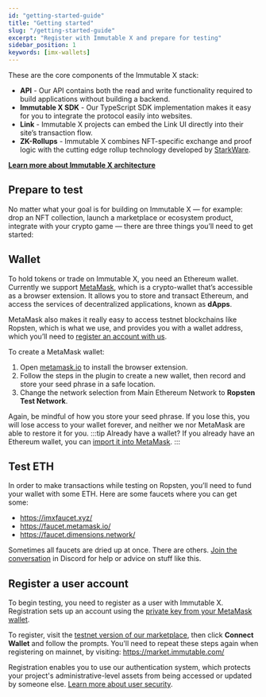 ```yaml
---
id: "getting-started-guide"
title: "Getting started"
slug: "/getting-started-guide"
excerpt: "Register with Immutable X and prepare for testing"
sidebar_position: 1
keywords: [imx-wallets]
---
```

These are the core components of the Immutable X stack: 
- **API** - Our API contains both the read and write functionality required to build applications without building a backend.
- **Immutable X SDK** - Our TypeScript SDK implementation makes it easy for you to integrate the protocol easily into websites. 
- **Link** - Immutable X projects can embed the Link UI directly into their site’s transaction flow.
- **ZK-Rollups** - Immutable X combines NFT-specific exchange and proof logic with the cutting edge rollup technology developed by [StarkWare](https://starkware.co/).

**[Learn more about Immutable X architecture](../overview/architecture-overview.md)** 

## Prepare to test
No matter what your goal is for building on Immutable X — for example: drop an NFT collection, launch a marketplace or ecosystem product, integrate with your crypto game — there are three things you’ll need to get started:

## Wallet
To hold tokens or trade on Immutable X, you need an Ethereum wallet. Currently we support [MetaMask](https://metamask.io/), which is a crypto-wallet that’s accessible as a browser extension. It allows you to store and transact Ethereum, and access the services of decentralized applications, known as **dApps**.

MetaMask also makes it really easy to access testnet blockchains like Ropsten, which is what we use, and provides you with a wallet address, which you’ll need to [register an account with us](#register-a-user-account). 

To create a MetaMask wallet:
1. Open [metamask.io](https://metamask.io/) to install the browser extension.
2. Follow the steps in the plugin to create a new wallet, then record and store your seed phrase in a safe location.
3. Change the network selection from Main Ethereum Network to **Ropsten Test Network**.

Again, be mindful of how you store your seed phrase. If you lose this, you will lose access to your wallet forever, and neither we nor MetaMask are able to restore it for you.
:::tip Already have a wallet?
If you already have an Ethereum wallet, you can [import it into MetaMask](https://metamask.zendesk.com/hc/en-us/articles/360015489331-How-to-import-an-Account).
:::
## Test ETH
In order to make transactions while testing on Ropsten, you’ll need to fund your wallet with some ETH. Here are some faucets where you can get some:
- https://imxfaucet.xyz/ 
- https://faucet.metamask.io/
- https://faucet.dimensions.network/

Sometimes all faucets are dried up at once. There are others. [Join the conversation](https://discord.gg/TkVumkJ9D6) in Discord for help or advice on stuff like this. 

## Register a user account
To begin testing, you need to register as a user with Immutable X. Registration sets up an account using the [private key from your MetaMask wallet](https://metamask.zendesk.com/hc/en-us/articles/360015289632-How-to-Export-an-Account-Private-Key).

To register, visit the [testnet version of our marketplace](https://market.ropsten.immutable.com/), then click **Connect Wallet** and follow the prompts. You'll need to repeat these steps again when registering on mainnet, by visiting: https://market.immutable.com/ 

Registration enables you to use our authentication system, which protects your project's administrative-level assets from being accessed or updated by someone else. [Learn more about user security](../guides/user-registration.md#user-security).